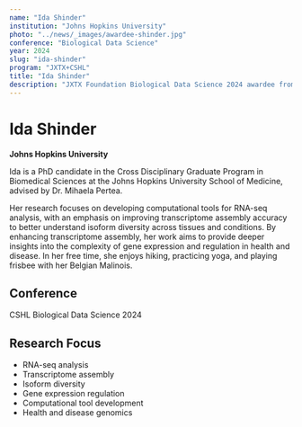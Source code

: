 ```yaml
---
name: "Ida Shinder"
institution: "Johns Hopkins University"
photo: "../news/_images/awardee-shinder.jpg"
conference: "Biological Data Science"
year: 2024
slug: "ida-shinder"
program: "JXTX+CSHL"
title: "Ida Shinder"
description: "JXTX Foundation Biological Data Science 2024 awardee from Johns Hopkins University"
---
```


# Ida Shinder

**Johns Hopkins University**

Ida is a PhD candidate in the Cross Disciplinary Graduate Program in Biomedical Sciences at the Johns Hopkins University School of Medicine, advised by Dr. Mihaela Pertea.

Her research focuses on developing computational tools for RNA-seq analysis, with an emphasis on improving transcriptome assembly accuracy to better understand isoform diversity across tissues and conditions. By enhancing transcriptome assembly, her work aims to provide deeper insights into the complexity of gene expression and regulation in health and disease. In her free time, she enjoys hiking, practicing yoga, and playing frisbee with her Belgian Malinois.

## Conference
CSHL Biological Data Science 2024

## Research Focus
- RNA-seq analysis
- Transcriptome assembly
- Isoform diversity
- Gene expression regulation
- Computational tool development
- Health and disease genomics